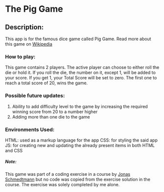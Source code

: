 # The Pig Game #

## Description: ##
This app is for the famous dice game called Pig Game. Read more about this game on [Wikipedia](https://en.wikipedia.org/wiki/Pig_(dice_game))

### How to play: ###
This game contains 2 players. The active player can choose to either roll the die or hold it. If you roll the die, the number on it, except 1, will be added to your score. If you get 1, your Total Score will be set to zero. The first one to reach a total score of 20, wins the game.

### Possible future updates: ###
1. Ability to add difficulty level to the game by increasing the required winning score from 20 to a number higher
2. Adding more than one die to the game

### Environments Used: ###
HTML: used as a markup language for the app
CSS: for styling the said app
JS: for creating new and updating the already present items in both HTML and CSS


##### Note: #####
This game was part of a coding exercise in a course by [Jonas Schmedtmann](https://codingheroes.io/ "Jonas Schmedtmann") but no code was copied from the exercise solution in the course. The exercise was solely completed by me alone.